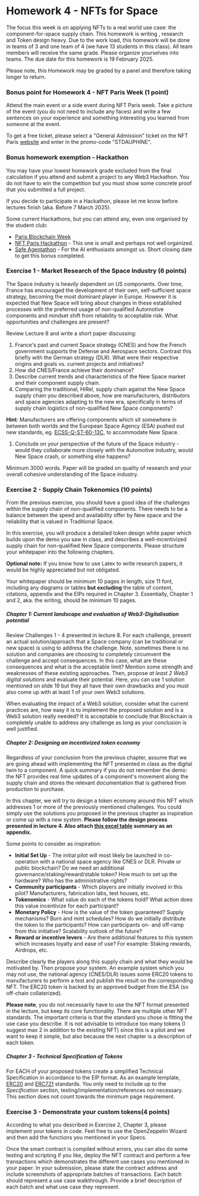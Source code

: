 # Homework 4 - NFTs for Space

The focus this week is on applying NFTs to a real world use case: the component-for-space supply chain. This homework is writing , research and Token design heavy. Due to the work load, this homework will be done in teams of 3 and one team of 4 (we have 13 students in this class). All team members will receive the same grade. Please organize yourselves into teams. The due date for this homework is 19 February 2025.

Please note, this Homework may be graded by a panel and therefore taking longer to return.

### Bonus point for Homework 4 - NFT Paris Week (1 point)
Attend the main event or a side event during NFT Paris week. Take a picture of the event (you do not need to include any faces) and write a few sentences on your experience and something interesting you learned from someone at the event.

To get a free ticket, please select a "General Admission" ticket on the NFT Paris [website](https://www.nftparis.xyz/ticket-pages/tickets-choice) and enter in the promo-code "STDAUPHINE".

### Bonus homework exemption - Hackathon
You may have your lowest homework grade excluded from the final calculation if you attend and submit a project to any Web3 Hackathon. You do not have to win the competition but you must show some concrete proof that you submitted a full project. 

If you decide to participate in a Hackathon, please let me know before lectures finish (aka. Before 7 March 2025).

Some current Hackathons, but you can attend any, even one organised by the student club:
* [Paris Blockchain Week](https://www.parisblockchainweek.com/hackathon-2025)
* [NFT Paris Hackathon](https://www.nftparis.xyz/dev-application) - This one is small and perhaps not well organized.
* [Safe Agentathon](https://safe-agents.devfolio.co/overview) - For the AI enthusiasts amongst us. Short closing date to get this bonus completed.

### Exercise 1 - Market Research of the Space Industry (6 points)

The Space industry is heavily dependent on US components. Over time, France has encouraged the development of their own, self-sufficient space strategy, becoming the most dominant player in Europe. However it is expected that New Space will bring about changes in these established processes with the preferred usage of non-qualified Automotive components and mindset shift from reliability to acceptable risk. What opportunities and challenges are present? 

Review Lecture 8 and write a short paper discussing:

1. France's past and current Space strategy (CNES) and how the French government supports the Defense and Aerospace sectors. Contrast this briefly with the German strategy (DLR). What were their respective origins and goals vs. current projects and initiatives? 
1. How did CNES/France achieve their dominance?
1. Describe current trends and characteristics of the New Space market and their component supply chain.
1. Comparing the traditional, HiRel, supply chain against the New Space supply chain you described above, how are manufacturers, distributors and space agencies adapting to the new era, specifically in terms of supply chain logistics of non-qualified New Space components? 

**Hint**: Manufacturers are offering components which sit somewhere in between both worlds and the European Space Agency (ESA) pushed out new standards, eg. [ECSS-Q-ST-60-13C](https://ecss.nl/standard/ecss-q-st-60-13c-rev-1-commercial-electrical-electronic-and-electromechanical-eee-components-12-may-2022/), to accommodate New Space.
1. Conclude on your perspective of the future of the Space industry - would they collaborate more closely with the Automotive industry, would New Space crash, or something else happens? 

Minimum 3000 words. Paper will be graded on quality of research and your overall cohesive understanding of the Space industry.

### Exercise 2 - Supply Chain Tokenomics (10 points)

From the previous exercise, you should have a good idea of the challenges within the supply chain of non-qualified components. There needs to be a balance between the speed and availability offer by New space and the reliability that is valued in Traditional Space. 

In this exercise, you will produce a detailed token design white paper which builds upon the demo you saw in class, and describes a well-incentivized supply chain for non-qualified New Space components. Please structure your whitepaper into the following chapters.

**Optional note:** If you know how to use Latex to write research papers, it would be highly appreciated but not obligated.

Your whitepaper should be minimum 10 pages in length, size 11 font, including any diagrams or tables **but excluding** the table of content, citations, appendix and the EIPs required in Chapter 3. Essentially, Chapter 1 and 2, aka. the writing, should be minimum 10 pages.

##### Chapter 1: Current landscape and evaluation of Web3-Digitalisation potential
Review Challenges 1 - 4 presented in lecture 8. For each challenge, present an actual solution/approach that a Space company (can be traditional or new space) is using to address the challenge. Note, sometimes there is no solution and companies are choosing to completely circumvent the challenge and accept consequences. In this case, what are these consequences and what is the acceptable limit? Mention some strength and weaknesses of these existing approaches. Then, propose *at least 2 Web3 digital solutions* and evaluate their potential. Here, you can use 1 solution mentioned on slide 19 but they all have their own drawbacks and you must also come up with at least 1 of your own Web3 solutions. 

When evaluating the impact of a Web3 solution, consider what the current practices are, how easy it is to implement the proposed solution and is a Web3 solution really needed? It is acceptable to conclude that Blockchain is completely unable to address any challenge as long as your conclusion is well justified.

##### Chapter 2: Designing an incentivized token economy
Regardless of your conclusion from the previous chapter, assume that we are going ahead with implementing the NFT presented in class as the digital twin to a component. A quick summary if you do not remember the demo: the NFT provides real time updates of a component's movement along the supply chain and stores the relevant documentation that is gathered from production to purchase.

In this chapter, we will try to design a token economy around this NFT which addresses 1 or more of the previously mentioned challenges. You could simply use the solutions you proposed in the previous chapter as inspiration or come up with a new system. **Please follow the design process presented in lecture 4. Also attach [this excel table](https://docs.google.com/spreadsheets/d/1FwTcMnhViKDZVVAlvwqCTkcUlFmFae_rJ1Uf_PkFVLM/edit?usp=sharing) summary as an appendix.**

Some points to consider as inspiration:

* **Initial Set Up** - The initial pilot will most likely be launched in co-operation with a national space agency like CNES or DLR. Private or public blockchain? Do we need an additional governance/staking/reward/stable token? How much to set up the hardware? Who has the administrative rights?
* **Community participants** - Which players are initially involved in this pilot? Manufacturers, fabrication labs, test houses, etc.
* **Tokenomics** - What value do each of the tokens hold? What action does this value incentivize for each participant?
* **Monetary Policy** - How is the value of the token guaranteed? Supply mechanisms? Burn and mint schedules? How do we initially distribute the token to the participants? How can participants on- and off-ramp from this initiative? Scalability outlook of the future?
* **Reward or incentive levers** - Are there additional features to this system which increases loyalty and ease of use? For example: Staking rewards, Airdrops, etc.

Describe clearly the players along this supply chain and what they would be motivated by. Then propose your system. An example system which you may not use, the national agency (CNES/DLR) issues some ERC20 tokens to manufacturers to perform a test and publish the result on the corresponding NFT. The ERC20 token is backed by an approved budget from the ESA (so off-chain collaterized).

**Please note**, you do not necessarily have to use the NFT format presented in the lecture, but keep its core functionality. There are multiple other NFT standards. The important criteria is that the standard you chose is fitting the use case you describe. It is not advisable to introduce too many tokens (I suggest max 2 in addition to the existing NFT) since this is a pilot and we want to keep it simple, but also because the next chapter is a description of each token.

##### Chapter 3 - Technical Specification of Tokens
For EACH of your proposed tokens create a simplified Technical Specification in accordance to the EIP format. As an example template, [ERC20](https://eips.ethereum.org/EIPS/eip-20) and [ERC721](https://eips.ethereum.org/EIPS/eip-721) standards. You only need to include up to the *Specification* section, testing/implementation/references not necessary. This section does not count towards the minimum page requirement.

### Exercise 3 -  Demonstrate your custom tokens(4 points)

According to what you described in Exercise 2, Chapter 3, please implement your tokens in code. Feel free to use the OpenZeppelin Wizard and then add the functions you mentioned in your Specs.

Once the smart contract is compiled without errors, you can also do some testing and scripting if you like, deploy the NFT contract and perform a few transactions which demonstrates the different use cases you mentioned in your paper. In your submission, please state the contract address and include screenshots of appropriate batches of transactions. Each batch should represent a use case walkthrough. Provide a brief description of each batch and what use case they represent.